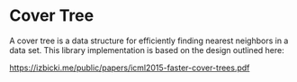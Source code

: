 

Cover Tree
==========

A cover tree is a data structure for efficiently finding nearest neighbors in a data set. This library implementation is based on the design outlined here:

https://izbicki.me/public/papers/icml2015-faster-cover-trees.pdf


